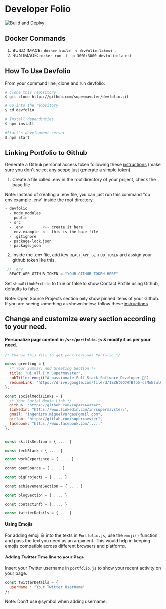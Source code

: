 # Developer Folio

![Build and Deploy](https://github.com/supermavster/devfolio/workflows/Build%20and%20Deploy/badge.svg?branch=main)

## Docker Commands

1. BUILD IMAGE : `docker build -t devfolio:latest .`
2. RUN IMAGE: `docker run -t -p 3000:3000 devfolio:latest`

## How To Use Devfolio

From your command line, clone and run devfolio:

```bash
# Clone this repository
$ git clone https://github.com/supermavster/devfolio.git

# Go into the repository
$ cd devfolio

# Install dependencies
$ npm install

#Start's development server
$ npm start
```

## Linking Portfolio to Github

Generate a Github personal access token following these [instructions](https://help.github.com/en/github/authenticating-to-github/creating-a-personal-access-token-for-the-command-line) (make sure you don't select any scope just generate a simple token).

1. Create a file called .env in the root directory of your project, check the base file

Note: Instead of creating a .env file, you can just run this command "cp env.example .env" inside the root directory

```bash
- devfolio
  - node_modules
  - public
  - src
  - .env         <-- create it here
  - env.example  <-- this is the base file
  - .gitignore
  - package-lock.json
  - package.json
```

2. Inside the .env file, add key `REACT_APP_GITHUB_TOKEN` and assign your github token like this.

```javascript
 // .env
  REACT_APP_GITHUB_TOKEN = "YOUR GITHUB TOKEN HERE"
```

Set `showGithubProfile` to true or false to show Contact Profile using Github, defaults to false.

Note: Open Source Projects section only show pinned items of your Github.
If you are seeing something as shown below, follow these [instructions](https://docs.github.com/en/enterprise/2.13/user/articles/pinning-items-to-your-profile).

## Change and customize every section according to your need.

#### Personalize page content in `/src/portfolio.js` & modify it as per your need.

```javascript
/* Change this file to get your Personal Porfolio */

const greeting = {
  /* Your Summary And Greeting Section */
  title: "Hi all I'm Supermavster",
  subTitle: emoji("A passionate Full Stack Software Developer 🚀"),
  resumeLink: "https://drive.google.com/file/d/1EZ6t0OOWfBfo5-csMoN7ulC94oYKG4oZ/view"
};

const socialMediaLinks = {
  /* Your Social Media Link */
  github: "https://github.com/supermavster",
  linkedin: "https://www.linkedin.com/in/supermavster/",
  gmail: "ingeniero.miguelvargas@gmail.com",
  gitlab: "https://gitlab.com/supermavster",
  facebook: "https://www.facebook.com/....."
};


const skillsSection = { .... }

const techStack = { .... }

const workExperience = { .... }

const openSource = { .... }

const bigProjects = { .... }

const achievementSection = { .... }

const blogSection = { .... }

const contactInfo = { .... }

const twitterDetails = { ... }

```

#### Using Emojis

For adding emoji 😃 into the texts in `Portfolio.js`, use the `emoji()` function and pass the text you need as an argument. This would help in keeping emojis compatible across different browsers and platforms.

#### Adding Twitter Time line to your Page
Insert your Twitter username in `portfolio.js` to show your recent activity on your page.

```javascript
const twitterDetails = {
  userName : "Your Twitter Username"
};
```
Note: Don't use `@` symbol when adding username.
